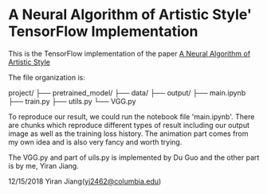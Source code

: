 A Neural Algorithm of Artistic Style' TensorFlow Implementation
==========================

This is the TensorFlow implementation of the paper [A Neural Algorithm of Artistic Style](https://arxiv.org/abs/1508.06576)


The file organization is:

project/
├── pretrained_model/
├── data/
├── output/
├── main.ipynb
├── train.py
├── utils.py
└── VGG.py

To reproduce our result, we could run the notebook file 'main.ipynb'. There are chunks which reproduce different types of result including our output image as well as the training loss history. The animation part comes from my own idea and is also very fancy and worth trying.

The VGG.py and part of uils.py is implemented by Du Guo and the other part is by me, Yiran Jiang.


12/15/2018
Yiran Jiang(yj2462@columbia.edu)
